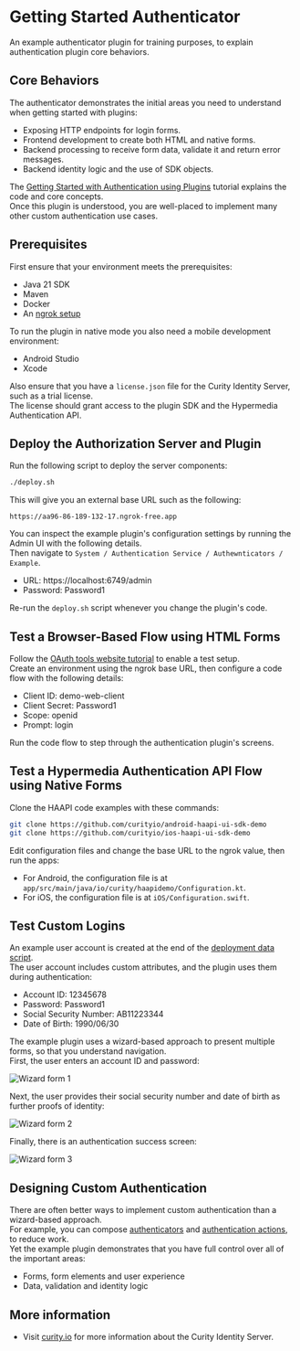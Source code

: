 # Getting Started Authenticator

An example authenticator plugin for training purposes, to explain authentication plugin core behaviors.

## Core Behaviors

The authenticator demonstrates the initial areas you need to understand when getting started with plugins:

- Exposing HTTP endpoints for login forms.
- Frontend development to create both HTML and native forms.
- Backend processing to receive form data, validate it and return error messages.
- Backend identity logic and the use of SDK objects.

The [Getting Started with Authentication using Plugins](resources/learn/getting-started-authentication-plugins/) tutorial explains the code and core concepts.\
Once this plugin is understood, you are well-placed to implement many other custom authentication use cases.

## Prerequisites

First ensure that your environment meets the prerequisites:

- Java 21 SDK
- Maven
- Docker
- An [ngrok setup](https://curity.io/resources/learn/expose-local-curity-ngrok/)

To run the plugin in native mode you also need a mobile development environment:

- Android Studio
- Xcode

Also ensure that you have a `license.json` file for the Curity Identity Server, such as a trial license.\
The license should grant access to the plugin SDK and the Hypermedia Authentication API.

## Deploy the Authorization Server and Plugin

Run the following script to deploy the server components:

```bash
./deploy.sh
```

This will give you an external base URL such as the following:

```text
https://aa96-86-189-132-17.ngrok-free.app
```

You can inspect the example plugin's configuration settings by running the Admin UI with the following details.\
Then navigate to `System / Authentication Service / Authewnticators / Example`.

- URL: https://localhost:6749/admin
- Password: Password1


Re-run the `deploy.sh` script whenever you change the plugin's code.

## Test a Browser-Based Flow using HTML Forms

Follow the [OAuth tools website tutorial](https://curity.io/resources/learn/test-using-oauth-tools/) to enable a test setup.\
Create an environment using the ngrok base URL, then configure a code flow with the following details:

- Client ID: demo-web-client
- Client Secret: Password1
- Scope: openid
- Prompt: login

Run the code flow to step through the authentication plugin's screens.

## Test a Hypermedia Authentication API Flow using Native Forms

Clone the HAAPI code examples with these commands:

```bash
git clone https://github.com/curityio/android-haapi-ui-sdk-demo
git clone https://github.com/curityio/ios-haapi-ui-sdk-demo
```

Edit configuration files and change the base URL to the ngrok value, then run the apps:

- For Android, the configuration file is at `app/src/main/java/io/curity/haapidemo/Configuration.kt`.
- For iOS, the configuration file is at `iOS/Configuration.swift`.

## Test Custom Logins

An example user account is created at the end of the [deployment data script](./resources/data-backup.sql).\
The user account includes custom attributes, and the plugin uses them during authentication:

- Account ID: 12345678
- Password: Password1
- Social Security Number: AB11223344
- Date of Birth: 1990/06/30

The example plugin uses a wizard-based approach to present multiple forms, so that you understand navigation.\
First, the user enters an account ID and password:

![Wizard form 1](images/wizard-form-1.jpg)

Next, the user provides their social security number and date of birth as further proofs of identity:

![Wizard form 2](images/wizard-form-2.jpg)

Finally, there is an authentication success screen:

![Wizard form 3](images/wizard-form-3.jpg)

## Designing Custom Authentication

There are often better ways to implement custom authentication than a wizard-based approach.\
For example, you can compose [authenticators](https://curity.io/resources/learn/authentication-overview/) and [authentication actions](https://curity.io/resources/learn/control-authentication-using-actions/), to reduce work.\
Yet the example plugin demonstrates that you have full control over all of the important areas:

- Forms, form elements and user experience
- Data, validation and identity logic

## More information

- Visit [curity.io](https://curity.io/) for more information about the Curity Identity Server.
